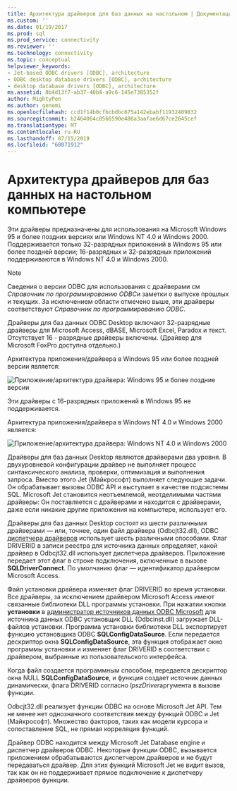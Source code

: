 ```yaml
---
title: Архитектура драйверов для баз данных на настольном | Документация Майкрософт
ms.custom: ''
ms.date: 01/19/2017
ms.prod: sql
ms.prod_service: connectivity
ms.reviewer: ''
ms.technology: connectivity
ms.topic: conceptual
helpviewer_keywords:
- Jet-based ODBC drivers [ODBC], architecture
- ODBC desktop database drivers [ODBC], architecture
- desktop database drivers [ODBC], architecture
ms.assetid: 8b4d13f7-ab37-40b4-a9c6-145e7385352f
author: MightyPen
ms.author: genemi
ms.openlocfilehash: ccd1f14b0cfbcbdbc675a142ebabf11932409832
ms.sourcegitcommit: b2464064c0566590e486a3aafae6d67ce2645cef
ms.translationtype: MT
ms.contentlocale: ru-RU
ms.lasthandoff: 07/15/2019
ms.locfileid: "68071912"
---
```

# <a name="desktop-database-drivers-architecture"></a>Архитектура драйверов для баз данных на настольном компьютере
Эти драйверы предназначены для использования на Microsoft Windows 95 и более поздних версиях или Windows NT 4.0 и Windows 2000. Поддерживается только 32-разрядных приложений в Windows 95 или более поздней версии; 16-разрядных и 32-разрядных приложений поддерживаются в Windows NT 4.0 и Windows 2000.  
  
> [!NOTE]  
>  Сведения о версии ODBC для использования с драйверами см *Справочник по программированию ODBC*и заметки о выпуске прошлых и текущих. За исключением области отмечено выше, эти драйверы соответствуют *Справочник по программированию ODBC*.  
  
 Драйверы для баз данных ODBC Desktop включают 32-разрядные драйверы для Microsoft Access, dBASE, Microsoft Excel, Paradox и текст. Отсутствует 16 - разрядные драйверы включены. (Драйвер для Microsoft FoxPro доступна отдельно.)  
  
 Архитектура приложения/драйвера в Windows 95 или более поздней версии является:  
  
 ![Приложение&#47;архитектура драйвера: Windows 95 и более поздние версии](../../odbc/microsoft/media/odbcjetarch1.gif "ODBCJetArch1")  
  
 Эти драйверы с 16-разрядных приложений в Windows 95 не поддерживается.  
  
 Архитектура приложения/драйвера в Windows NT 4.0 и Windows 2000 является:  
  
 ![Приложение&#47;архитектура драйвера: Windows NT 4.0 и Windows 2000](../../odbc/microsoft/media/odbcjetarch2.gif "ODBCJetArch2")  
  
 Драйверы для баз данных Desktop являются драйверами два уровня. В двухуровневой конфигурации драйвер не выполняет процесс синтаксического анализа, проверки, оптимизация и выполнения запроса. Вместо этого Jet (Майкрософт) выполняет следующие задачи. Он обрабатывает вызовы ODBC API и выступает в качестве подсистемы SQL. Microsoft Jet становится неотъемлемой, неотделимыми частями драйверы: Он поставляется с драйверами и находится с драйверами, даже если никакие другие приложения на компьютере, использует его.  
  
 Драйверы для баз данных Desktop состоят из шести различными драйверами — или, точнее, один файл драйвера (Odbcjt32.dll), ODBC [диспетчера драйверов](../../odbc/reference/the-driver-manager.md) использует шесть различными способами. Флаг DRIVERID в записи реестра для источника данных определяет, какой драйвер в Odbcjt32.dll использует диспетчера драйверов. Приложение передает этот флаг в строке подключения, включенные в вызове **SQLDriverConnect**. По умолчанию флаг — идентификатор драйвером Microsoft Access.  
  
 Файл установки драйвера изменяет флаг DRIVERID во время установки. Все драйверы, за исключением драйвером Microsoft Access имеют связанные библиотеки DLL программы установки. При нажатии кнопки **установки** в [администратор источников данных ODBC Microsoft](../../odbc/admin/odbc-data-source-administrator.md) для источника данных ODBC установщик DLL (Odbcinst.dll) загружает DLL-файлов установки. Программа установки библиотеки DLL экспортирует функцию установщика ODBC **SQLConfigDataSource**. Если передается дескриптор окна **SQLConfigDataSource**, эта функция отображает окно программы установки и изменяет флаг DRIVERID в соответствии с драйвером, выбранные из пользовательского интерфейса.  
  
 Когда файл создается программным способом, передается дескриптор окна NULL **SQLConfigDataSource**, и функция создает источник данных динамически, флага DRIVERID согласно *lpszDriver*аргумента в вызове функции.  
  
 Odbcjt32.dll реализует функции ODBC на основе Microsoft Jet API. Тем не менее нет однозначного соответствия между функций ODBC и Jet (Майкрософт). Множество факторов, таких как модели курсора и сопоставление SQL, не прямая корреляция функций.  
  
 Драйвер ODBC находится между Microsoft Jet Database engine и диспетчер драйверов ODBC. Некоторые функции ODBC, вызывается приложением обрабатываются диспетчером драйверов и не будут передаваться драйвер. Для этих функций Microsoft Jet не видит вызов, так как он не поддерживает прямое подключение к диспетчеру драйверов функции.
